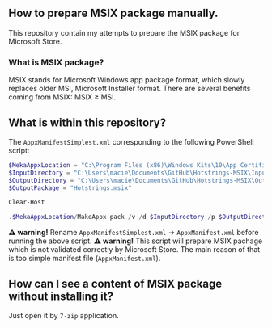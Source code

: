 ## How to prepare MSIX package manually.

This repository contain my attempts to prepare the MSIX package for Microsoft Store.

### What is MSIX package?

MSIX stands for Microsoft Windows app package format, which slowly replaces older MSI, Microsoft Installer format. There are several benefits coming from MSIX: MSIX ≥ MSI.

## What is within this repository?

The `AppxManifestSimplest.xml` corresponding to the following PowerShell script: 

```PowerShell
$MekaAppxLocation = "C:\Program Files (x86)\Windows Kits\10\App Certification Kit\"
$InputDirectory = "C:\Users\macie\Documents\GitHub\Hotstrings-MSIX\InputDirectory\"
$OutputDirectory = "C:\Users\macie\Documents\GitHub\Hotstrings-MSIX\OutputDirectory\"
$OutputPackage = "Hotstrings.msix"

Clear-Host

.$MekaAppxLocation/MakeAppx pack /v /d $InputDirectory /p $OutputDirectory$OutputPackage
```

**⚠ warning!** Rename `AppxManifestSimplest.xml` → `AppxManifest.xml` before running the above script. 
**⚠ warning!** This script will prepare MSIX pachage which is not validated correctly by Microsoft Store. The main reason of that is too simple manifest file (`AppxManifest.xml`).

## How can I see a content of MSIX package without installing it?

Just open it by `7-zip` application.

